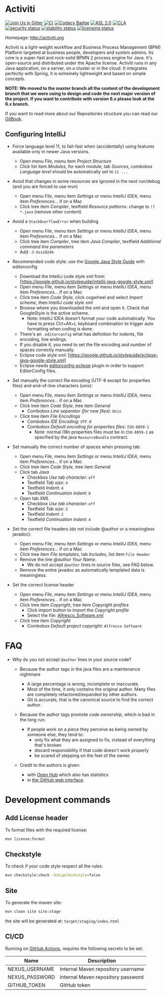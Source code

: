 Activiti
========

[![Join Us in Gitter](https://badges.gitter.im/Activiti/Activiti7.svg)](https://gitter.im/Activiti/Activiti7?utm_source=badge&utm_medium=badge&utm_campaign=pr-badge&utm_content=badge)
[![CI](https://github.com/Activiti/Activiti/actions/workflows/main.yml/badge.svg)](https://github.com/Activiti/Activiti/actions/workflows/main.yml)
[![Codacy Badge](https://api.codacy.com/project/badge/Grade/8035801ae94c441981f363fa99824a33)](https://www.codacy.com/gh/Activiti/Activiti?utm_source=github.com&amp;utm_medium=referral&amp;utm_content=Activiti/Activiti&amp;utm_campaign=Badge_Grade)
[![ASL 2.0](https://img.shields.io/hexpm/l/plug.svg)](https://github.com/Activiti/Activiti/blob/develop/LICENSE.txt)
[![CLA](https://cla-assistant.io/readme/badge/Activiti/Activiti)](https://cla-assistant.io/Activiti/Activiti)
[![security status](https://www.meterian.io/badge/gh/Activiti/Activiti/security)](https://www.meterian.io/report/gh/Activiti/Activiti)
[![stability status](https://www.meterian.io/badge/gh/Activiti/Activiti/stability)](https://www.meterian.io/report/gh/Activiti/Activiti)
[![licensing status](https://www.meterian.io/badge/gh/Activiti/Activiti/licensing)](https://www.meterian.io/report/gh/Activiti/Activiti)

Homepage: <http://activiti.org>

Activiti is a light-weight workflow and Business Process Management (BPM) Platform targeted at business people,
developers and system admins. Its core is a super-fast and rock-solid BPMN 2 process engine for Java. It's open-source
and distributed under the Apache license. Activiti runs in any Java application, on a server, on a cluster or in the
cloud. It integrates perfectly with Spring, it is extremely lightweight and based on simple concepts.

**__NOTE: We moved to the master branch all the content of the development branch that we were using to design and code
the next major version of the project. If you want to contribute with version 6.x please look at the 6.x branch.__**

If you want to read more about our Repositories structure you can read
our [GitBook](https://activiti.gitbooks.io/activiti-7-developers-guide/content/).

Configuring IntelliJ
--------------------

* Force language level 11, to fail-fast when (accidentally) using features available only in newer Java versions.
  * Open menu *File*, menu item *Project Structure*
  * Click list item *Modules*, for each module, tab *Sources*, combobox *Language level* should be automatically set
    to `11 ...`

* Avoid that changes in some resources are ignored in the next run/debug (and you are forced to use mvn)
  * Open menu *File*, menu item *Settings* or menu *IntelliJ IDEA*, menu item *Preferences...* if on a Mac
  * Click tree item *Compiler*, textfield *Resource patterns*: change to `!?*.java` (remove other content)

* Avoid a `StackOverflowError` when building
  * Open menu *File*, menu item *Settings* or menu *IntelliJ IDEA*, menu item *Preferences...* if on a Mac
  * Click tree item *Compiler*, tree item *Java Compiler*, textfield *Additional command line parameters*
  * Add `-J-Xss1024k`

* Recommended code style: use the [Google Java Style Guide](https://google.github.io/styleguide/javaguide.html) with
  editorconfig
  * Download the IntelliJ code style xml from: [https://google.github.io/styleguide/intellij-java-google-style.xml]
  * Open menu *File*, menu item *Settings* or menu *IntelliJ IDEA*, menu item *Preferences...* if on a Mac
  * Click tree item *Code Style*, click cogwheel and select *Import scheme*, then *IntelliJ code style xml*
  * Browse where you downloaded the xml and open it. Check that GoogleStyle is the active scheme.
    * Note: IntelliJ IDEA doesn't format your code automatically. You have to press Ctrl+Alt+L keyboard combination to
      trigger auto formatting when coding is done.
  * There's an `.editorconfig` what has definition for indents, file encoding, line endings.
  * If you disable it, you need to set the file encoding and number of spaces correctly manually.
  * Eclipse code style xml: [https://google.github.io/styleguide/eclipse-java-google-style.xml]
  * Eclipse needs [editorconfig-eclipse](https://marketplace.eclipse.org/content/editorconfig-eclipse) plugin in order
    to support EditorConfig files.

* Set manually the correct file encoding (UTF-8 except for properties files) and end-of-line characters (unix):
  * Open menu *File*, menu item *Settings* or menu *IntelliJ IDEA*, menu item *Preferences...* if on a Mac
  * Click tree item *Code Style*, tree item *General*
    * Combobox *Line separator (for new files)*: `Unix`
  * Click tree item *File Encodings*
    * Combobox *IDE Encoding*: `UTF-8`
    * Combobox *Default encoding for properties files*: `ISO-8859-1`
      * Note: normal i18n properties files must be in `ISO-8859-1` as specified by the java `ResourceBundle` contract.

* Set manually the correct number of spaces when pressing tab:
  * Open menu *File*, menu item *Settings* or menu *IntelliJ IDEA*, menu item *Preferences...* if on a Mac
  * Click tree item *Code Style*, tree item *General*
  * Click tab *Java*
    * Checkbox *Use tab character*: `off`
    * Textfield *Tab size*: `4`
    * Textfield *Indent*: `4`
    * Textfield *Continuation indent*: `8`
  * Open tab *XML*
    * Checkbox *Use tab character*: `off`
    * Textfield *Tab size*: `2`
    * Textfield *Indent*: `2`
    * Textfield *Continuation indent*: `4`

* Set the correct file headers (do not include @author or a meaningless javadoc):
  * Open menu *File*, menu item *Settings* or menu *IntelliJ IDEA*, menu item *Preferences...* if on a Mac
  * Click tree item *File templates*, tab *Includes*, list item `File Header`
  * Remove the line *@author Your Name*.
    * We do not accept `@author` lines in source files, see FAQ below.
  * Remove the entire javadoc as automatically templated data is meaningless.

* Set the correct license header
  * Open menu *File*, menu item *Settings* or menu *IntelliJ IDEA*, menu item *Preferences...* if on a Mac
  * Click tree item *Copyright*, tree item *Copyright profiles*
    * Click import button to import the *Copyright profile*
    * Select the
      file: [Alfresco_Software.xml](./ide-configuration/intellij-configuration/copyright/Alfresco_Software.xml)
  * Click tree item *Copyright*
    * Combobox *Default project copyright*: `Alfresco Software`

FAQ
===

* Why do you not accept `@author` lines in your source code?
  * Because the author tags in the java files are a maintenance nightmare
    * A large percentage is wrong, incomplete or inaccurate.
    * Most of the time, it only contains the original author. Many files are completely refactored/expanded by other
      authors.
    * Git is accurate, that is the canonical source to find the correct author.

  * Because the author tags promote *code ownership*, which is bad in the long run.
    * If people work on a piece they perceive as being owned by someone else, they tend to:
      * only fix what they are assigned to fix, instead of everything that's broken
      * discard responsibility if that code doesn't work properly
      * be scared of stepping on the feet of the owner.

  * Credit to the authors is given:
    * with [Open Hub](https://www.openhub.net/p/activiti/contributors) which also has statistics
    * in [the GitHub web interface](https://github.com/activiti).

# Development commands

## Add License header

To format files with the required license:

```bash
mvn license:format
```

## Checkstyle

To check if your code style respect all the rules:

```bash
mvn checkstyle:check -DskipCheckstyle=false
```

## Site

To generate the maven site:

```bash
mvn clean site site:stage
```

the site will be generated at: `target/staging/index.html`

## CI/CD

Running on [GitHub Actions](https://github.com/features/actions), requires the following secrets to be set:

| Name | Description |
|------|-------------|
| NEXUS_USERNAME | Internal Maven repository username |
| NEXUS_PASSWORD | Internal Maven repository password |
| GITHUB_TOKEN | GitHub token |
